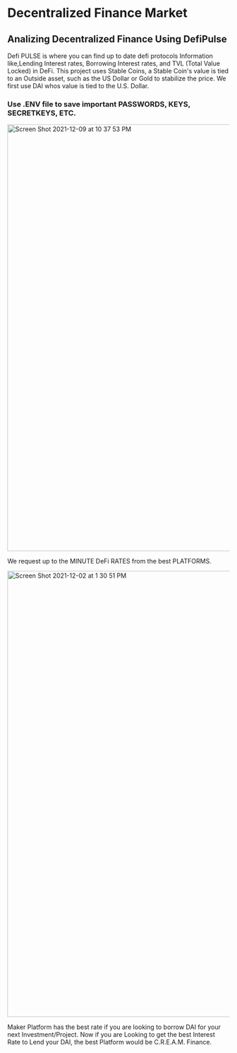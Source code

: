 # Decentralized Finance Market

## Analizing Decentralized Finance Using DefiPulse

Defi PULSE is where you can find up to date defi protocols Information like,Lending Interest rates, Borrowing Interest rates, and TVL (Total Value Locked) in DeFi.
This project uses Stable Coins, a Stable Coin's value is tied to an Outside asset, such as the US Dollar or Gold to stabilize the price. We first use DAI whos value is tied to the U.S. Dollar.

### Use .ENV file to save important PASSWORDS, KEYS, SECRETKEYS, ETC.

<img width="968" alt="Screen Shot 2021-12-09 at 10 37 53 PM" src="https://user-images.githubusercontent.com/81205562/145529122-087f91b1-84d8-4e4b-ac84-289fda12c05a.png">

We request up to the MINUTE DeFi RATES from the best PLATFORMS. 

<img width="1012" alt="Screen Shot 2021-12-02 at 1 30 51 PM" src="https://user-images.githubusercontent.com/81205562/144506296-24f8f28c-a622-490c-b182-8eda3fa800e7.png">

Maker Platform has the best rate if you are looking to borrow DAI for your next Investment/Project.
Now if you are Looking to get the best Interest Rate to Lend your DAI, the best Platform would be C.R.E.A.M. Finance.
